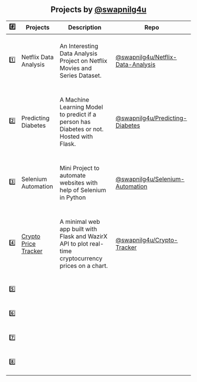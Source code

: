 <h2 align = 'center'> Projects by <a href='https://github.com/swapnilg4u'> @swapnilg4u </a></h1>

|  :hash:              |Projects                          |Description                         |Repo                         |
|-----------------|-------------------------------|-----------------------------|-----------------------------|
|:one:            |Netflix Data Analysis            |<br> An Interesting Data Analysis Project on Netflix Movies and Series Dataset. <br><br>|[@swapnilg4u/Netflix-Data-Analysis](https://github.com/swapnilg4u/Netflix-Data-Analysis)
|:two:            |Predicting Diabetes            |<br> A Machine Learning Model to predict if a person has Diabetes or not. Hosted with Flask.<br><br>| [@swapnilg4u/Predicting-Diabetes](https://github.com/swapnilg4u/Predicting-Diabetes)
|:three:          |Selenium Automation  |<br> Mini Project to automate websites with help of Selenium in Python<br><br>|[@swapnilg4u/Selenium-Automation](https://github.com/swapnilg4u/selenium-automation)
|:four:           |[Crypto Price Tracker](https://crypto-tracker.swapnilg4u.repl.co)          |<br> A minimal web app built with Flask and WazirX API to plot real-time cryptocurrency prices on a chart.<br><br>|[@swapnilg4u/Crypto-Tracker](https://github.com/Crypto-Tracker)          |
|:five:           |          |<br>             <br><br>|          |
|:six:           |           |<br>             <br><br>|          |
|:seven:          |            |<br>             <br><br>|          |
|:eight:          |              |<br>             <br><br>|          |
